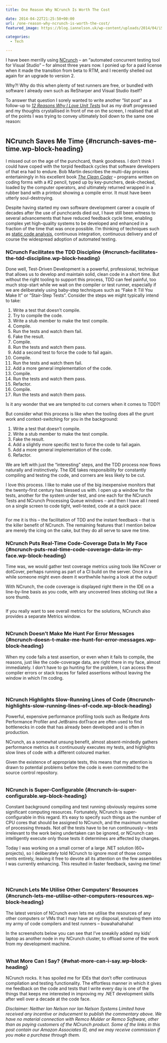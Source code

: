```yaml
---
title: One Reason Why NCrunch Is Worth The Cost

date: 2014-04-22T21:25:50+00:00
url: /one-reason-why-ncrunch-is-worth-the-cost/
featured_image: https://blog.iannelson.uk/wp-content/uploads/2014/04/iStock_000013107404Small.jpg

categories:
  - Tech

---
```

I have been merrilly using [NCrunch][1] &#8211; an &#8220;automated concurrent testing tool for Visual Studio&#8221; &#8211; for almost three years now. I ponied up for a paid license when it made the transition from beta to RTM, and I recently shelled out again for an upgrade to version 2.

Why?! Why do this when plenty of test runners are free, or bundled with software I already own such as ReSharper and Visual Studio itself?

To answer that question I sorely wanted to write another &#8220;list post&#8221; as a follow-up to _[12 Reasons Why I Love Unit Tests][2]_ but as my draft progressed and my thoughts crystallised in front of me on the screen, I realised that all of the points I was trying to convey ultimately boil down to the same one reason:

<div class="wp-block-image">
  <figure class="aligncenter"><img decoding="async" src="https://blog.iannelson.uk/wp-content/uploads/2023/08/iStock_000013107404Small.jpg" alt="" /></figure>
</div>

## NCrunch Saves Me Time {#ncrunch-saves-me-time.wp-block-heading}

I missed out on the age of the punchcard, thank goodness. I don&#8217;t think I could have coped with the torpid feedback cycles that software developers of that era had to endure. Bob Martin describes the multi-day process entertainingly in his excellent book [_The Clean Coder_][3] &#8211; programs written on coding forms with a #2 pencil, typed up by key-punchers, desk-checked, loaded by the computer operators, and ultimately returned wrapped in a rubber band with a printout showing a compile error. It must have been utterly soul-destroying.

Despite having started my own software development career a couple of decades after the use of punchcards died out, I have still been witness to several advancements that have reduced feedback cycle time, enabling complex yet high-quality systems to be developed and enhanced in a fraction of the time that was once possible. I&#8217;m thinking of techniques such as [static code analysis][4], continuous integration, continuous delivery and of course the widespread adoption of automated testing.

### NCrunch Facilitates the TDD Discipline {#ncrunch-facilitates-the-tdd-discipline.wp-block-heading}

Done well, Test-Driven Development is a powerful, professional, technique that allows us to develop and maintain solid, clean code in a short time. But without the right tooling to support this process, TDD can feel painful, too much stop-start while we wait on the compiler or test runner, especially if we are deliberately using baby-step techniques such as &#8220;Fake It Till You Make It&#8221; or &#8220;Stair-Step Tests&#8221;. Consider the steps we might typically intend to take:

<ol class="wp-block-list">
  <li>
    Write a test that doesn&#8217;t compile.
  </li>
  <li>
    Try to compile the code.
  </li>
  <li>
    Write a stub member to make the test compile.
  </li>
  <li>
    Compile.
  </li>
  <li>
    Run the tests and watch them fail.
  </li>
  <li>
    Fake the result.
  </li>
  <li>
    Compile.
  </li>
  <li>
    Run the tests and watch them pass.
  </li>
  <li>
    Add a second test to force the code to fail again.
  </li>
  <li>
    Compile.
  </li>
  <li>
    Run the tests and watch them fail.
  </li>
  <li>
    Add a more general implementation of the code.
  </li>
  <li>
    Compile.
  </li>
  <li>
    Run the tests and watch them pass.
  </li>
  <li>
    Refactor.
  </li>
  <li>
    Compile.
  </li>
  <li>
    Run the tests and watch them pass.
  </li>
</ol>

Is it any wonder that we are tempted to cut corners when it comes to TDD?!

But consider what this process is like when the tooling does all the grunt work and context-switching for you in the background:

<ol class="wp-block-list">
  <li>
    Write a test that doesn&#8217;t compile.
  </li>
  <li>
    Write a stub member to make the test compile.
  </li>
  <li>
    Fake the result.
  </li>
  <li>
    Add a slightly more specific test to force the code to fail again.
  </li>
  <li>
    Add a more general implementation of the code.
  </li>
  <li>
    Refactor.
  </li>
</ol>

We are left with just the &#8220;interesting&#8221; steps, and the TDD process now flows naturally and instinctively. The IDE takes responsibility for constantly compiling and testing the code, and corners are less likely to be cut.

I love this process. I like to make use of the big inexpensive monitors that the twenty-first century has blessed us with. I open up a window for the tests, another for the system under test, and one each for the NCrunch Tests and NCrunch Processing Queue windows &#8211; and then I have all I need on a single screen to code tight, well-tested, code at a quick pace:

<div class="wp-block-image">
  <figure class="aligncenter"><a href="https://blog.iannelson.uk/wp-content/uploads/2023/08/NCrunch.png"><img decoding="async" src="https://blog.iannelson.uk/wp-content/uploads/2023/08/NCrunch.png" alt="" /></a></figure>
</div>

For me it is this &#8211; the facilitation of TDD and the instant feedback &#8211; that is the killer benefit of NCrunch. The remaining features that I mention below are merely the icing on the cake, but they do all serve to save me time.

### NCrunch Puts Real-Time Code-Coverage Data In My Face {#ncrunch-puts-real-time-code-coverage-data-in-my-face.wp-block-heading}

Time was, we would gather test coverage metrics using tools like NCover or dotCover, perhaps running as part of a CI build on the server. Once in a while someone might even deem it worthwhile having a look at the output!

With NCrunch, the code coverage is displayed right there in the IDE on a line-by-line basis as you code, with any uncovered lines sticking out like a sore thumb.

<div class="wp-block-image">
  <figure class="aligncenter"><img decoding="async" src="https://blog.iannelson.uk/wp-content/uploads/2023/08/Uncovered.png" alt="" /></figure>
</div>

If you really want to see overall metrics for the solutions, NCrunch also provides a separate Metrics window.

<div class="wp-block-image">
  <figure class="aligncenter"><a href="https://blog.iannelson.uk/wp-content/uploads/2023/08/NCrunchMetrics.png"><img decoding="async" src="https://blog.iannelson.uk/wp-content/uploads/2023/08/NCrunchMetrics.png" alt="" /></a></figure>
</div>

### NCrunch Doesn&#8217;t Make Me Hunt For Error Messages {#ncrunch-doesn-t-make-me-hunt-for-error-messages.wp-block-heading}

When my code fails a test assertion, or even when it fails to compile, the reasons, just like the code-coverage data, are right there in my face, almost immediately. I don&#8217;t have to go hunting for the problem, I can access the compiler errors or stack traces for failed assertions without leaving the window in which I&#8217;m coding.

<div class="wp-block-image">
  <figure class="aligncenter"><a href="https://blog.iannelson.uk/wp-content/uploads/2023/08/NCrunchExceptions.png"><img decoding="async" src="https://blog.iannelson.uk/wp-content/uploads/2023/08/NCrunchExceptions.png" alt="" /></a></figure>
</div>

<div class="wp-block-image">
  <figure class="aligncenter"><a href="https://blog.iannelson.uk/wp-content/uploads/2023/08/NCrunchAssertions.png"><img decoding="async" src="https://blog.iannelson.uk/wp-content/uploads/2023/08/NCrunchAssertions.png" alt="" /></a></figure>
</div>

### NCrunch Highlights Slow-Running Lines of Code {#ncrunch-highlights-slow-running-lines-of-code.wp-block-heading}

Powerful, expensive performance profiling tools such as Redgate Ants Performance Profiler and JetBrains dotTrace are often used to find bottlenecks in code that has already been developed and is often in production.

NCrunch, as a somewhat unsung benefit, almost absent-mindedly gathers performance metrics as it continuously executes my tests, and highlights slow lines of code with a different coloured marker.

Given the existence of appropriate tests, this means that my attention is drawn to potential problems before the code is even committed to the source control repository.

<div class="wp-block-image">
  <figure class="aligncenter"><a href="https://blog.iannelson.uk/wp-content/uploads/2023/08/NCrunchSlow.png"><img decoding="async" src="https://blog.iannelson.uk/wp-content/uploads/2023/08/NCrunchSlow.png" alt="" /></a></figure>
</div>

### NCrunch is Super-Configurable {#ncrunch-is-super-configurable.wp-block-heading}

Constant background compiling and test running obviously requires some significant computing resources. Fortunately, NCrunch is super-configurable in this regard. It&#8217;s easy to specify such things as the number of CPU cores that should be assigned to NCrunch, and the maximum number of processing threads. Not _all_ the tests have to be run continuously &#8211; tests irrelevant to the work being undertaken can be ignored, or NCrunch can intelligently execute only those tests it determines are affected by changes.

Today I was working on a small corner of a large .NET solution (60+ projects), so I deliberately told NCrunch to ignore most of those compo  
nents entirely, leaving it free to devote all its attention on the few assemblies I was currently enhancing. This resulted in faster feedback, saving me time!

<div class="wp-block-image">
  <figure class="aligncenter"><a href="https://blog.iannelson.uk/wp-content/uploads/2023/08/NCrunchModes.png"><img decoding="async" src="https://blog.iannelson.uk/wp-content/uploads/2023/08/NCrunchModes.png" alt="" /></a></figure>
</div>

<div class="wp-block-image">
  <figure class="aligncenter"><a href="https://blog.iannelson.uk/wp-content/uploads/2023/08/NCrunchConfig1.png"><img decoding="async" src="https://blog.iannelson.uk/wp-content/uploads/2023/08/NCrunchConfig1.png" alt="" /></a></figure>
</div>

<div class="wp-block-image">
  <figure class="aligncenter"><a href="https://blog.iannelson.uk/wp-content/uploads/2023/08/NCrunchConfig2.png"><img decoding="async" src="https://blog.iannelson.uk/wp-content/uploads/2023/08/NCrunchConfig2.png" alt="" /></a></figure>
</div>

### NCrunch Lets Me Utilise Other Computers&#8217; Resources {#ncrunch-lets-me-utilise-other-computers-resources.wp-block-heading}

The latest version of NCrunch even lets me utilise the resources of any other computers or VMs that I may have at my disposal, enslaving them into my army of code compilers and test runners &#8211; buwahahahaha!

In the screenshots below you can see that I&#8217;ve sneakily added my kids&#8217; laptop as another node in my NCrunch cluster, to offload some of the work from my development machine.

<div class="wp-block-image">
  <figure class="aligncenter"><a href="https://blog.iannelson.uk/wp-content/uploads/2023/08/NCrunchDistributed.png"><img decoding="async" src="https://blog.iannelson.uk/wp-content/uploads/2023/08/NCrunchDistributed.png" alt="" /></a></figure>
</div>

### What More Can I Say? {#what-more-can-i-say.wp-block-heading}

NCrunch rocks. It has spoiled me for IDEs that don&#8217;t offer continuous compilation and testing functionality. The effortless manner in which it gives me feedback on the code and tests that I write every day is one of the things that keeps me interested in improving my .NET development skills after well over a decade at the code face.

_Disclaimer: Neither Ian Nelson nor Ian Nelson Systems Limited have received any incentive or inducement to publish the commentary above. We have no material connection with Remco Mulder or Remco Software, other than as paying customers of the NCrunch product. Some of the links in this post contain our Amazon Associates ID, and we may receive commission if you make a purchase through them._

 [1]: http://www.ncrunch.net/
 [2]: https://blog.iannelson.uk/12-reasons-why-i-love-unit-tests/
 [3]: http://amzn.to/1lQjkZT
 [4]: https://blog.iannelson.uk/ndepend/